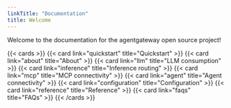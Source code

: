 ```yaml
---
linkTitle: "Documentation"
title: Welcome
---
```


Welcome to the documentation for the agentgateway open source project! 

{{< cards >}}
  {{< card link="quickstart" title="Quickstart" >}}
  {{< card link="about" title="About" >}}
  {{< card link="llm" title="LLM consumption" >}}
  {{< card link="inference" title="Inference routing" >}}
  {{< card link="mcp" title="MCP connectivity" >}}
  {{< card link="agent" title="Agent connectivity" >}}
  {{< card link="configuration" title="Configuration" >}}
  {{< card link="reference" title="Reference" >}}
  {{< card link="faqs" title="FAQs" >}}
{{< /cards >}}